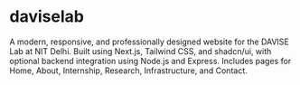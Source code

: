 # daviselab
A modern, responsive, and professionally designed website for the DAVISE Lab at NIT Delhi. Built using Next.js, Tailwind CSS, and shadcn/ui, with optional backend integration using Node.js and Express. Includes pages for Home, About, Internship, Research, Infrastructure, and Contact.
